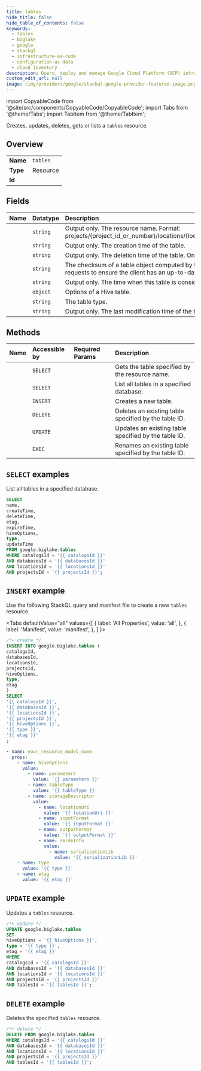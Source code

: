```yaml
---
title: tables
hide_title: false
hide_table_of_contents: false
keywords:
  - tables
  - biglake
  - google
  - stackql
  - infrastructure-as-code
  - configuration-as-data
  - cloud inventory
description: Query, deploy and manage Google Cloud Platform (GCP) infrastructure and resources using SQL
custom_edit_url: null
image: /img/providers/google/stackql-google-provider-featured-image.png
---
```


import CopyableCode from '@site/src/components/CopyableCode/CopyableCode';
import Tabs from '@theme/Tabs';
import TabItem from '@theme/TabItem';

Creates, updates, deletes, gets or lists a <code>tables</code> resource.

## Overview
<table><tbody>
<tr><td><b>Name</b></td><td><code>tables</code></td></tr>
<tr><td><b>Type</b></td><td>Resource</td></tr>
<tr><td><b>Id</b></td><td><CopyableCode code="google.biglake.tables" /></td></tr>
</tbody></table>

## Fields
| Name | Datatype | Description |
|:-----|:---------|:------------|
| <CopyableCode code="name" /> | `string` | Output only. The resource name. Format: projects/{project_id_or_number}/locations/{location_id}/catalogs/{catalog_id}/databases/{database_id}/tables/{table_id} |
| <CopyableCode code="createTime" /> | `string` | Output only. The creation time of the table. |
| <CopyableCode code="deleteTime" /> | `string` | Output only. The deletion time of the table. Only set after the table is deleted. |
| <CopyableCode code="etag" /> | `string` | The checksum of a table object computed by the server based on the value of other fields. It may be sent on update requests to ensure the client has an up-to-date value before proceeding. It is only checked for update table operations. |
| <CopyableCode code="expireTime" /> | `string` | Output only. The time when this table is considered expired. Only set after the table is deleted. |
| <CopyableCode code="hiveOptions" /> | `object` | Options of a Hive table. |
| <CopyableCode code="type" /> | `string` | The table type. |
| <CopyableCode code="updateTime" /> | `string` | Output only. The last modification time of the table. |

## Methods
| Name | Accessible by | Required Params | Description |
|:-----|:--------------|:----------------|:------------|
| <CopyableCode code="get" /> | `SELECT` | <CopyableCode code="catalogsId, databasesId, locationsId, projectsId, tablesId" /> | Gets the table specified by the resource name. |
| <CopyableCode code="list" /> | `SELECT` | <CopyableCode code="catalogsId, databasesId, locationsId, projectsId" /> | List all tables in a specified database. |
| <CopyableCode code="create" /> | `INSERT` | <CopyableCode code="catalogsId, databasesId, locationsId, projectsId" /> | Creates a new table. |
| <CopyableCode code="delete" /> | `DELETE` | <CopyableCode code="catalogsId, databasesId, locationsId, projectsId, tablesId" /> | Deletes an existing table specified by the table ID. |
| <CopyableCode code="patch" /> | `UPDATE` | <CopyableCode code="catalogsId, databasesId, locationsId, projectsId, tablesId" /> | Updates an existing table specified by the table ID. |
| <CopyableCode code="rename" /> | `EXEC` | <CopyableCode code="catalogsId, databasesId, locationsId, projectsId, tablesId" /> | Renames an existing table specified by the table ID. |

## `SELECT` examples

List all tables in a specified database.

```sql
SELECT
name,
createTime,
deleteTime,
etag,
expireTime,
hiveOptions,
type,
updateTime
FROM google.biglake.tables
WHERE catalogsId = '{{ catalogsId }}'
AND databasesId = '{{ databasesId }}'
AND locationsId = '{{ locationsId }}'
AND projectsId = '{{ projectsId }}'; 
```

## `INSERT` example

Use the following StackQL query and manifest file to create a new <code>tables</code> resource.

<Tabs
    defaultValue="all"
    values={[
        { label: 'All Properties', value: 'all', },
        { label: 'Manifest', value: 'manifest', },
    ]
}>
<TabItem value="all">

```sql
/*+ create */
INSERT INTO google.biglake.tables (
catalogsId,
databasesId,
locationsId,
projectsId,
hiveOptions,
type,
etag
)
SELECT 
'{{ catalogsId }}',
'{{ databasesId }}',
'{{ locationsId }}',
'{{ projectsId }}',
'{{ hiveOptions }}',
'{{ type }}',
'{{ etag }}'
;
```
</TabItem>
<TabItem value="manifest">

```yaml
- name: your_resource_model_name
  props:
    - name: hiveOptions
      value:
        - name: parameters
          value: '{{ parameters }}'
        - name: tableType
          value: '{{ tableType }}'
        - name: storageDescriptor
          value:
            - name: locationUri
              value: '{{ locationUri }}'
            - name: inputFormat
              value: '{{ inputFormat }}'
            - name: outputFormat
              value: '{{ outputFormat }}'
            - name: serdeInfo
              value:
                - name: serializationLib
                  value: '{{ serializationLib }}'
    - name: type
      value: '{{ type }}'
    - name: etag
      value: '{{ etag }}'

```
</TabItem>
</Tabs>

## `UPDATE` example

Updates a <code>tables</code> resource.

```sql
/*+ update */
UPDATE google.biglake.tables
SET 
hiveOptions = '{{ hiveOptions }}',
type = '{{ type }}',
etag = '{{ etag }}'
WHERE 
catalogsId = '{{ catalogsId }}'
AND databasesId = '{{ databasesId }}'
AND locationsId = '{{ locationsId }}'
AND projectsId = '{{ projectsId }}'
AND tablesId = '{{ tablesId }}';
```

## `DELETE` example

Deletes the specified <code>tables</code> resource.

```sql
/*+ delete */
DELETE FROM google.biglake.tables
WHERE catalogsId = '{{ catalogsId }}'
AND databasesId = '{{ databasesId }}'
AND locationsId = '{{ locationsId }}'
AND projectsId = '{{ projectsId }}'
AND tablesId = '{{ tablesId }}';
```
